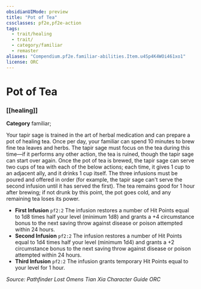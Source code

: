 ```yaml
---
obsidianUIMode: preview
title: "Pot of Tea"
cssclasses: pf2e,pf2e-action
tags:
  - trait/healing
  - trait/
  - category/familiar
  - remaster
aliases: "Compendium.pf2e.familiar-abilities.Item.u4Sp4K4WOi461xo1"
license: ORC
---
```

# Pot of Tea

### [[healing]]

**Category** familiar; 




Your tapir sage is trained in the art of herbal medication and can prepare a pot of healing tea. Once per day, your familiar can spend 10 minutes to brew fine tea leaves and herbs. The tapir sage must focus on the tea during this time—if it performs any other action, the tea is ruined, though the tapir sage can start over again. Once the pot of tea is brewed, the tapir sage can serve two cups of tea with each of the below actions; each time, it gives 1 cup to an adjacent ally, and it drinks 1 cup itself. The three infusions must be poured and offered in order (for example, the tapir sage can't serve the second infusion until it has served the first). The tea remains good for 1 hour after brewing; if not drunk by this point, the pot goes cold, and any remaining tea loses its power.

*   **First Infusion** `pf2:2` The infusion restores a number of Hit Points equal to 1d8 times half your level (minimum 1d8) and grants a +4 circumstance bonus to the next saving throw against disease or poison attempted within 24 hours.
*   **Second Infusion** `pf2:2` The infusion restores a number of Hit Points equal to 1d4 times half your level (minimum 1d4) and grants a +2 circumstance bonus to the next saving throw against disease or poison attempted within 24 hours.
*   **Third Infusion** `pf2:2` The infusion grants temporary Hit Points equal to your level for 1 hour.

*Source: Pathfinder Lost Omens Tian Xia Character Guide*
*ORC*